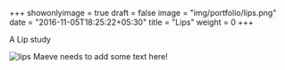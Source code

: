 +++
showonlyimage = true
draft = false
image = "img/portfolio/lips.png"
date = "2016-11-05T18:25:22+05:30"
title = "Lips"
weight = 0
+++

A Lip study
<!--more-->
![lips](/img/portfolio/lips.png)
Maeve needs to add some text here!

